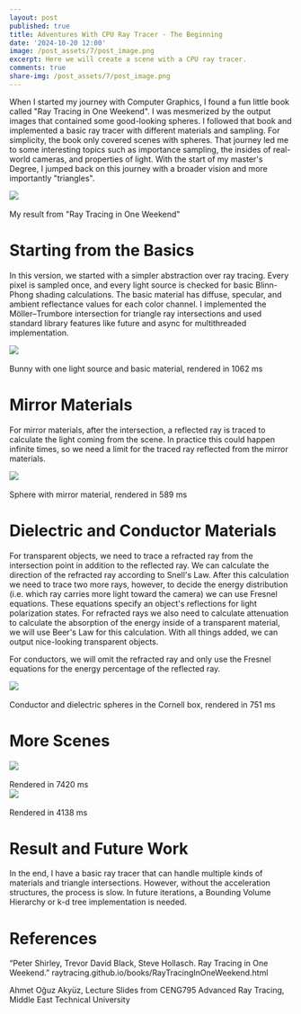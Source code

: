 ```yaml
---
layout: post
published: true
title: Adventures With CPU Ray Tracer - The Beginning
date: '2024-10-20 12:00'
image: /post_assets/7/post_image.png
excerpt: Here we will create a scene with a CPU ray tracer.
comments: true
share-img: /post_assets/7/post_image.png
---
```


When I started my journey with Computer Graphics, I found a fun little book called "Ray Tracing in One Weekend". I was mesmerized by the output images that contained some good-looking spheres. I followed that book and implemented a basic ray tracer with different materials and sampling. For simplicity, the book only covered scenes with spheres. That journey led me to some interesting topics such as importance sampling, the insides of real-world cameras, and properties of light. With the start of my master's Degree, I jumped back on this journey with a broader vision and more importantly "triangles".

<div class="fig figcenter fighighlight">
  <img src="/post_assets/7/ray_traced_spheres.png">
  <div class="figcaption"><br>My result from "Ray Tracing in One Weekend"<br>
  </div>
</div>


# Starting from the Basics

In this version, we started with a simpler abstraction over ray tracing. Every pixel is sampled once, and every light source is checked for basic Blinn-Phong shading calculations. The basic material has diffuse, specular, and ambient reflectance values for each color channel. I implemented the Möller–Trumbore intersection for triangle ray intersections and used standard library features like future and async for multithreaded implementation.

<div class="fig figcenter fighighlight">
  <img src="/post_assets/7/bunny.png">
  <div class="figcaption"><br>Bunny with one light source and basic material, rendered in 1062 ms<br>
  </div>
</div>

# Mirror Materials 

For mirror materials, after the intersection, a reflected ray is traced to calculate the light coming from the scene. In practice this could happen infinite times, so we need a limit for the traced ray reflected from the mirror materials.

<div class="fig figcenter fighighlight">
  <img src="/post_assets/7/spheres_mirror.png">
  <div class="figcaption"><br>Sphere with mirror material, rendered in 589 ms<br>
  </div>
</div>

# Dielectric and Conductor Materials

For transparent objects, we need to trace a refracted ray from the intersection point in addition to the reflected ray. We can calculate the direction of the refracted ray according to Snell's Law. 
After this calculation we need to trace two more rays, however, to decide the energy distribution (i.e. which ray carries more light toward the camera) we can use Fresnel equations. These equations specify an object's reflections for light polarization states. For refracted rays we also need to calculate attenuation to calculate the absorption of the energy inside of a transparent material, we will use Beer's Law for this calculation. With all things added, we can output nice-looking transparent objects.

For conductors, we will omit the refracted ray and only use the Fresnel equations for the energy percentage of the reflected ray.

<div class="fig figcenter fighighlight">
  <img src="/post_assets/7/cornellbox_recursive.png">
  <div class="figcaption"><br>Conductor and dielectric spheres in the Cornell box, rendered in 751 ms<br>
  </div>
</div>

# More Scenes

<div class="fig figcenter fighighlight">
  <img src="/post_assets/7/windmill_smooth.png">
  <div class="figcaption"><br>Rendered in 7420 ms<br>
  </div>
</div>

<div class="fig figcenter fighighlight">
  <img src="/post_assets/7/scienceTree_glass.png">
  <div class="figcaption"><br>Rendered in 4138 ms<br>
  </div>
</div>

# Result and Future Work

In the end, I have a basic ray tracer that can handle multiple kinds of materials and triangle intersections. However, without the acceleration structures, the process is slow. In future iterations, a Bounding Volume Hierarchy or k-d tree implementation is needed.

# References

“Peter Shirley, Trevor David Black, Steve Hollasch. Ray Tracing in One Weekend.” raytracing.github.io/books/RayTracingInOneWeekend.html

Ahmet Oğuz Akyüz, Lecture Slides from CENG795 Advanced Ray Tracing, Middle East Technical University
